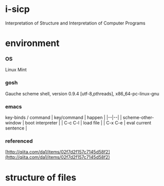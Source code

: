 # i-sicp
Interpretation of Structure and Interpretation of Computer Programs

# environment

### OS
Linux Mint

### gosh
Gauche scheme shell, version 0.9.4 [utf-8,pthreads], x86_64-pc-linux-gnu

### emacs
key-binds / command
| key/command | happen |
|--|--|
| scheme-other-window | boot interpreter |
| C-c C-l | load file |
| C-x C-e | eval current sentence |

### referenced

[http://qiita.com/da1/items/02f7d2f157c7145d58f2](http://qiita.com/da1/items/02f7d2f157c7145d58f2)


# structure of files

